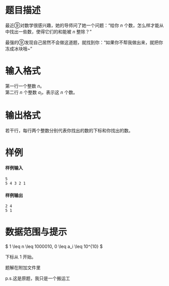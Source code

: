 
# 题目描述

最近⑨对数学很感兴趣，她的导师问了她一个问题：“给你 $n$ 个数，怎么样才能从中找出一些数，使得它们的和能被 $n$ 整除？”

最强的⑨发现自己居然不会做这道题，就找到你：“如果你不帮我做出来，就把你冻成冰块哦~”

# 输入格式

第一行一个整数 $n$。  
第二行 $n$ 个整数 $a_i$，表示这 $n$ 个数。

# 输出格式

若干行，每行两个整数分别代表你找出的数的下标和你找出的数。


# 样例

#### 样例输入
```plain
5
5 4 3 2 1
```

#### 样例输出
```plain
2 4
5 1
```

# 数据范围与提示

$ 1 \leq n \leq 1000010, 0 \leq a_i \leq 10^{10} $

下标从 $1$ 开始。

题解在附加文件里

p.s.这是原题，我只是一个搬运工

